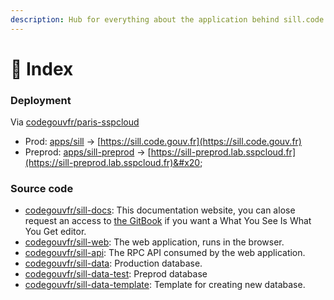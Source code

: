 ```yaml
---
description: Hub for everything about the application behind sill.code.gouv.fr
---
```


# 🎯 Index

### Deployment

Via [codegouvfr/paris-sspcloud](https://github.com/codegouvfr/paris-sspcloud)

* Prod:        [apps/sill](https://github.com/codegouvfr/paris-sspcloud/tree/main/apps/sill)               -> [https://sill.code.gouv.fr](https://sill.code.gouv.fr)
* Preprod:  [apps/sill-preprod](https://github.com/codegouvfr/paris-sspcloud/tree/main/apps/sill-preprod) -> [https://sill-preprod.lab.sspcloud.fr](https://sill-preprod.lab.sspcloud.fr)&#x20;

### Source code

* [codegouvfr/sill-docs](https://github.com/codegouvfr/sill-docs): This documentation website, you can alose request an access to [the GitBook](https://app.gitbook.com/o/w6D6SnLwCXQaMMSzcTvp/s/WfLZKgyNVcGm8CUpiWb0/) if you want a What You See Is What You Get editor.
* [codegouvfr/sill-web](https://github.com/codegouvfr/sill-web): The web application, runs in the browser.
* [codegouvfr/sill-api](https://github.com/codegouvfr/sill-api): The RPC API consumed by the web application.
* [codegouvfr/sill-data](https://github.com/codegouvfr/sill-data): Production database.
* [codegouvfr/sill-data-test](https://github.com/codegouvfr/sill-data-test): Preprod database
* [codegouvfr/sill-data-template](https://github.com/codegouvfr/sill-data-template): Template for creating new database.

